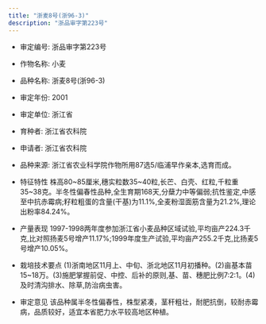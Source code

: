 ```yaml
---
title: "浙麦8号(浙96-3)"
description: "浙品审字第223号"
---
```

* 审定编号:  浙品审字第223号

*  作物名称:  小麦

*  品种名称:  浙麦8号(浙96-3)

*  审定年份:  2001

*  审定单位:  浙江省

* 育种者:  浙江省农科院

*  申请者:  浙江省农科院

*  品种来源:  浙江省农业科学院作物所用87选5/临浦早作亲本,选育而成。

*  特征特性
株高80~85厘米,穗实粒数35~40粒,长芒、白壳、红粒,千粒重35~38克。半冬性偏春性品种,全生育期168天,分蘖力中等偏弱;抗性鉴定,中感至中抗赤霉病;籽粒粗蛋的含量(干基)为11.1%,全麦粉湿面筋含量为21.2%,理论出粉率84.24%。

*  产量表现
1997-1998两年度参加浙江省小麦品种区域试验,平均亩产224.3千克,比对照扬麦5号增产11.17%;1999年度生产试验,平均亩产255.2千克,比扬麦5号增产10.05%。

*  栽培技术要点
(1)浙南地区11月上、中旬、浙北地区11月初播种。(2)亩基本苗15~18万。(3)施肥掌握前促、中控、后补的原则,基、苗、穗肥比例7:2:1。(4)及时清沟排水、除草,防治病虫害。

*  审定意见
该品种属半冬性偏春性，株型紧凑，茎秆粗壮，耐肥抗倒，较耐赤霉病，品质较好，适宜本省肥力水平较高地区种植。
